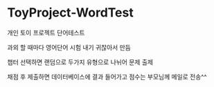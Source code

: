 # ToyProject-WordTest
 개인 토이 프로젝트 단어테스트

과외 할 때마다 영어단어 시험 내기 귀찮아서 만듬

챕터 선택하면 랜덤으로 두가지 유형으로 나뉘어 문제 출제

채점 후 제출하면 데이터베이스에 결과 들어가고 점수는 부모님께 메일로 전송^^
